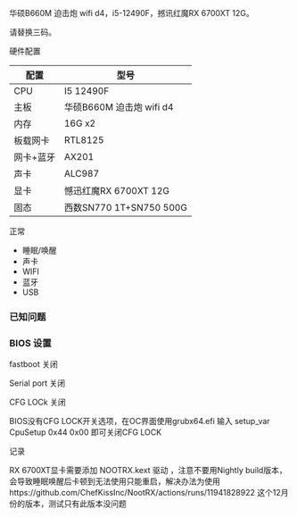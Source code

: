
华硕B660M 迫击炮 wifi d4，i5-12490F，撼讯红魔RX 6700XT 12G。

请替换三码。

硬件配置

|  配置|  型号|
|---|---|
|  CPU| I5 12490F |
|  主板| 华硕B660M 迫击炮 wifi d4 |
|  内存|  16G x2 |
|  板载网卡|  RTL8125 |
|  网卡+蓝牙| AX201 |
|  声卡| ALC987 |
|  显卡| 憾迅红魔RX 6700XT 12G |
|  固态| 西数SN770 1T+SN750 500G|

正常
- 睡眠/唤醒
- 声卡
- WIFI
- 蓝牙
- USB
### 已知问题


### BIOS 设置
fastboot 关闭

Serial port 关闭

CFG LOCk 关闭


BIOS没有CFG LOCK开关选项，在OC界面使用grubx64.efi 输入 setup_var CpuSetup 0x44 0x00
即可关闭CFG LOCK




记录

RX 6700XT显卡需要添加 NOOTRX.kext 驱动 ，注意不要用Nightly build版本，会导致睡眠唤醒后卡顿到无法使用只能重启，解决办法为使用https://github.com/ChefKissInc/NootRX/actions/runs/11941828922 这个12月份的版本，测试只有此版本没问题
